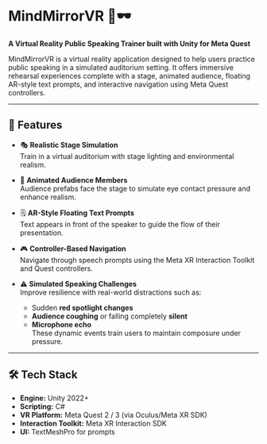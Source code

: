 # MindMirrorVR 🎤🕶️  
**A Virtual Reality Public Speaking Trainer built with Unity for Meta Quest**

MindMirrorVR is a virtual reality application designed to help users practice public speaking in a simulated auditorium setting. It offers immersive rehearsal experiences complete with a stage, animated audience, floating AR-style text prompts, and interactive navigation using Meta Quest controllers.

---

## 🎯 Features

- 🎭 **Realistic Stage Simulation**  
  Train in a virtual auditorium with stage lighting and environmental realism.

- 👥 **Animated Audience Members**  
  Audience prefabs face the stage to simulate eye contact pressure and enhance realism.

- 🗒️ **AR-Style Floating Text Prompts**  
  Text appears in front of the speaker to guide the flow of their presentation.

- 🎮 **Controller-Based Navigation**  
  Navigate through speech prompts using the Meta XR Interaction Toolkit and Quest controllers.

- ⚠️ **Simulated Speaking Challenges**  
  Improve resilience with real-world distractions such as:  
  - Sudden **red spotlight changes**  
  - **Audience coughing** or falling completely **silent**  
  - **Microphone echo**   
  These dynamic events train users to maintain composure under pressure.

---

## 🛠️ Tech Stack

- **Engine:** Unity 2022+  
- **Scripting:** C#  
- **VR Platform:** Meta Quest 2 / 3 (via Oculus/Meta XR SDK)  
- **Interaction Toolkit:** Meta XR Interaction SDK  
- **UI:** TextMeshPro for prompts

